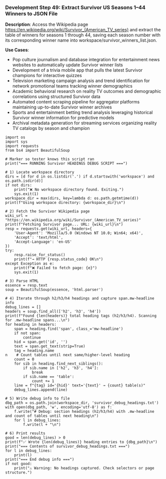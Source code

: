 ### Development Step 49: Extract Survivor US Seasons 1–44 Winners to JSON File

**Description**: Access the Wikipedia page https://en.wikipedia.org/wiki/Survivor_(American_TV_series) and extract the table of winners for seasons 1 through 44, saving each season number with its corresponding winner name into workspace/survivor_winners_list.json.

**Use Cases**:
- Pop culture journalism and database integration for entertainment news websites to automatically update Survivor winner lists
- Development of a trivia mobile app that pulls the latest Survivor champions for interactive quizzes
- Television marketing campaign analysis and trend identification for network promotional teams tracking winner demographics
- Academic behavioral research on reality TV outcomes and demographic correlations using structured Survivor data
- Automated content scraping pipeline for aggregator platforms maintaining up-to-date Survivor winner archives
- Sports and entertainment betting trend analysis leveraging historical Survivor winner information for predictive models
- Archival metadata generation for streaming services organizing reality TV catalogs by season and champion

```
import os
import sys
import requests
from bs4 import BeautifulSoup

# Marker so tester knows this script ran
print("=== RUNNING Survivor HEADINGS DEBUG SCRIPT ===")

# 1) Locate workspace directory
dirs = [d for d in os.listdir('.') if d.startswith('workspace') and os.path.isdir(d)]
if not dirs:
    print("❌ No workspace directory found. Exiting.")
    sys.exit(1)
workspace_dir = max(dirs, key=lambda d: os.path.getmtime(d))
print(f"Using workspace directory: {workspace_dir}\n")

# 2) Fetch the Survivor Wikipedia page
wiki_url = "https://en.wikipedia.org/wiki/Survivor_(American_TV_series)"
print(f"Fetching Survivor page... URL: {wiki_url}\n")
resp = requests.get(wiki_url, headers={
    'User-Agent': 'Mozilla/5.0 (Windows NT 10.0; Win64; x64)',
    'Accept': 'text/html',
    'Accept-Language': 'en-US'
})
try:
    resp.raise_for_status()
    print(f"→ HTTP {resp.status_code} OK\n")
except Exception as e:
    print(f"❌ Failed to fetch page: {e}")
    sys.exit(1)

# 3) Parse HTML
essence = resp.text
soup = BeautifulSoup(essence, 'html.parser')

# 4) Iterate through h2/h3/h4 headings and capture span.mw-headline info
debug_lines = []
headers = soup.find_all(['h2', 'h3', 'h4'])
print(f"Found {len(headers)} total heading tags (h2/h3/h4). Scanning for .mw-headline spans...\n")
for heading in headers:
    span = heading.find('span', class_='mw-headline')
    if not span:
        continue
    hid = span.get('id', '')
    text = span.get_text(strip=True)
    tag = heading.name
n    # Count tables until next same/higher-level heading
    count = 0
    for sib in heading.find_next_siblings():
        if sib.name in ['h2', 'h3', 'h4']:
            break
        if sib.name == 'table':
            count += 1
    line = f"{tag} id='{hid}' text='{text}' → {count} table(s)"
    debug_lines.append(line)

# 5) Write debug info to file
dbg_path = os.path.join(workspace_dir, 'survivor_debug_headings.txt')
with open(dbg_path, 'w', encoding='utf-8') as f:
    f.write("# Debug: section headings (h2/h3/h4) with .mw-headline and count of tables until next heading\n")
    for l in debug_lines:
        f.write(l + "\n")

# 6) Print results
good = len(debug_lines) > 0
print(f"✅ Wrote {len(debug_lines)} heading entries to {dbg_path}\n")
print("=== Contents of survivor_debug_headings.txt ===")
for l in debug_lines:
    print(l)
print("=== End debug info ===")
if not good:
    print("⚠️ Warning: No headings captured. Check selectors or page structure.")
```